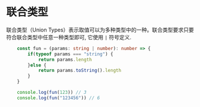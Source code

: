 # 联合类型
联合类型（Union Types）表示取值可以为多种类型中的一种。联合类型要求只要符合联合类型中任意一种类型即可, 它使用 `|` 符号定义.
```ts
    const fun = (params: string | number): number => {
        if(typeof params === "string") {
            return params.length
        }else {
            return params.toString().length
        }
    }

    console.log(fun(123)) // 3
    console.log(fun("123456")) // 6
```